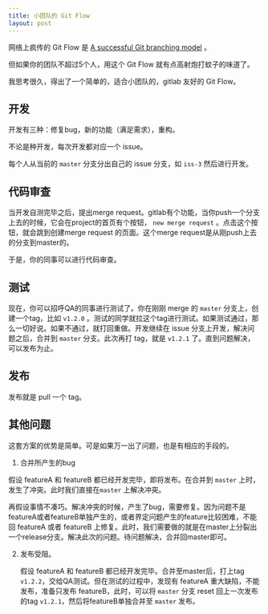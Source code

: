 ```yaml
---
title: 小团队的 Git Flow
layout: post
---
```


网络上疯传的 Git Flow 是
[A successful Git branching model](http://nvie.com/posts/a-successful-git-branching-model/)
。

但如果你的团队不超过5个人，用这个 Git Flow 就有点高射炮打蚊子的味道了。

我思考很久，得出了一个简单的，适合小团队的，gitlab 友好的 Git Flow。

## 开发

开发有三种：修复bug，新的功能（满足需求），重构。

不论是种开发，每次开发都对应一个 issue。

每个人从当前的 `master` 分支分出自己的 issue 分支，如
`iss-3`
然后进行开发。

## 代码审查

当开发自测完毕之后，提出merge request。gitlab有个功能，当你push一个分支上去的时候，它会在project的首页有个按钮，
`new merge request`
。点击这个按钮，就会跳到创建merge request 的页面。这个merge request是从刚push上去的分支到master的。

于是，你的同事可以进行代码审查。

## 测试

现在，你可以招呼QA的同事进行测试了。你在刚刚 merge 的 `master` 分支上，创建一个tag，比如
`v1.2.0`
。测试的同学就拉这个tag进行测试。如果测试通过，那么一切好说。如果不通过，就打回重做。开发继续在 issue 分支上开发，解决问题之后，合并到 `master` 分支。此次再打 tag，就是
`v1.2.1`
了。直到问题解决，可以发布为止。

## 发布

发布就是 pull 一个 tag。

## 其他问题

这套方案的优势是简单。可是如果万一出了问题，也是有相应的手段的。

1. 合并所产生的bug
  
  假设 featureA 和 featureB 都已经开发完毕，即将发布。在合并到 `master` 上时，发生了冲突。此时我们直接在`master` 上解决冲突。
  
  再假设事情不凑巧。解决冲突的时候，产生了bug，需要修复。因为问题不是featureA或者featureB单独产生的，或者界定问题产生的feature比较困难，不能回 featureA 或者 featureB 上修复。此时，我们需要做的就是在master上分裂出一个release分支。解决此次的问题。待问题解决，合并回master即可。
 
2. 发布受阻。

   假设 featureA 和 featureB 都已经开发完毕。合并至master后，打上tag `v1.2.2`，交给QA测试。但在测试的过程中，发现有 featureA 重大缺陷，不能发布，准备只发布 featureB，此时，可以将 `master` 分支 reset 回上一次发布的tag `v1.2.1`，然后将featureB单独合并至 `master` 发布。
